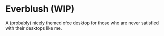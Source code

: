 # Everblush (WIP)
A (probably) nicely themed xfce desktop for those who are never satisfied with their desktops like me.